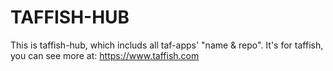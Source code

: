 # TAFFISH-HUB
This is taffish-hub, which includs all taf-apps' "name & repo".
It's for taffish, you can see more at: https://www.taffish.com
